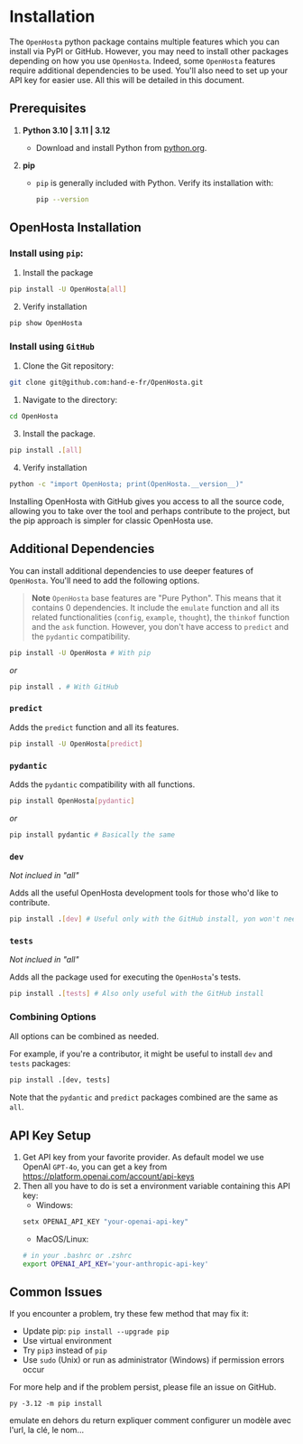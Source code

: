 # Installation

The `OpenHosta` python package contains multiple features which you can install via PyPI or GitHub. However, you may need to install other packages depending on how you use `OpenHosta`. Indeed, some `OpenHosta` features require additional dependencies to be used. You'll also need to set up your API key for easier use.
All this will be detailed in this document.

## Prerequisites

1. **Python 3.10 | 3.11 | 3.12**
   - Download and install Python from [python.org](https://www.python.org/downloads/).

2. **pip**
   - `pip` is generally included with Python. Verify its installation with:
     ```sh
     pip --version
     ```

## OpenHosta Installation

### **Install using `pip`**:
  1. Install the package
  ```sh
  pip install -U OpenHosta[all]
  ```
  2. Verify installation
  ```sh
  pip show OpenHosta
  ```
### **Install using `GitHub`**
  1. Clone the Git repository:

  ```sh
  git clone git@github.com:hand-e-fr/OpenHosta.git
  ```

  1. Navigate to the directory:

  ```sh
  cd OpenHosta
  ```

  3. Install the package.

  ```sh
  pip install .[all]
  ```

  4. Verify installation

  ```sh
  python -c "import OpenHosta; print(OpenHosta.__version__)"
  ```

Installing OpenHosta with GitHub gives you access to all the source code, allowing you to take over the tool and perhaps contribute to the project, but the pip approach is simpler for classic OpenHosta use.

## Additional Dependencies

You can install additional dependencies to use deeper features of `OpenHosta`. You'll need to add the following options.

> **Note**
> `OpenHosta` base features are "Pure Python". This means that it contains 0 dependencies. It include the `emulate` function and all its related functionalities (`config`, `example`, `thought`), the `thinkof` function and the `ask` function. 
> However, you don't have access to `predict` and the `pydantic` compatibility.
```sh
pip install -U OpenHosta # With pip
```
*or* 
```sh
pip install . # With GitHub
```

### `predict`

Adds the `predict` function and all its features.
```sh
pip install -U OpenHosta[predict]
```

### `pydantic`

Adds the `pydantic` compatibility with all functions.
```sh
pip install OpenHosta[pydantic]
```
*or*
```sh
pip install pydantic # Basically the same
```

### `dev`

*Not inclued in "all"*

Adds all the useful OpenHosta development tools for those who'd like to contribute.
```sh
pip install .[dev] # Useful only with the GitHub install, yon won't need it if you're not interested in contributing for OpenHosta 
```

### `tests`

*Not inclued in "all"*

Adds all the package used for executing the `OpenHosta`'s tests.
```sh
pip install .[tests] # Also only useful with the GitHub install
```

### Combining Options

All options can be combined as needed.

For example, if you're a contributor, it might be useful to install `dev` and `tests` packages:
```sh
pip install .[dev, tests]
```
Note that the `pydantic` and `predict` packages combined are the same as `all`.

## API Key Setup

1. Get API key from your favorite provider. As default model we use OpenAI `GPT-4o`, you can get a key from https://platform.openai.com/account/api-keys
2. Then all you have to do is set a environment variable containing this API key:
   - Windows:
    ```sh
    setx OPENAI_API_KEY "your-openai-api-key"
    ```
   - MacOS/Linux:
    ```sh
    # in your .bashrc or .zshrc
    export OPENAI_API_KEY='your-anthropic-api-key'
    ```

## Common Issues

If you encounter a problem, try these few method that may fix it:

- Update pip: ``pip install --upgrade pip``
- Use virtual environment
- Try ``pip3`` instead of ``pip``
- Use ``sudo`` (Unix) or run as administrator (Windows) if permission errors occur

For more help and if the problem persist, please file an issue on GitHub.

```
py -3.12 -m pip install
```

emulate en dehors du return 
expliquer comment configurer un modèle avec l'url, la clé, le nom...